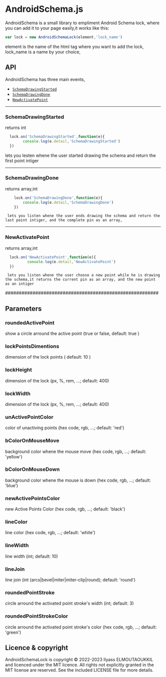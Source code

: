 # AndroidSchema.js
AndroidSchema is a small library to empliment Android Schema lock, where you can add it to your page easily,it works like this:

```js
var lock = new AndroidSchemaLock(element,'lock_name')
```
element is the name of the html tag where you want to add the lock,
lock_name is a name by your choice,

## API

AndroidSchema has three main events,

  * <a href="#SchemaDrawingStarted"><code>SchemaDrawingStarted</code></a>
  * <a href="#SchemaDrawingDone"><code>SchemaDrawingDone</code></a>
  * <a href="#NewActivatePoint"><code>NewActivatePoint</code></a>


--------------------------------------------------------
### SchemaDrawingStarted
returns int


```js
  lock.on('SchemaDrawingStarted',function(e){
        console.log(e.detail,'SchemaDrawingStarted')
  })
```

lets you lesten whene the user started drawing the schema and return the first point intiger

------------------------------------------------
### SchemaDrawingDone
returns array,int

```js
    lock.on('SchemaDrawingDone',function(e){
        console.log(e.detail,'SchemaDrawingDone')
    })
```

     lets you listen whene the user ends drawing the schema and return the last point intiger, and the complete pin as an array,


--------------------------------------------------------
### NewActivatePoint
returns array,int

  ```js
    lock.on('NewActivatePoint',function(e){
            console.log(e.detail,'NewActivatePoint')
    })
  ```

     lets you listen whene the user choose a new point while he is drawing the schema,it returns the current pin as an array, and the new point as an intiger



########################################################
## Parameters

### roundedActivePoint 
show a circle arround the active point  (true or false, default: true )

### lockPointsDimentions 
dimension of the lock points ( default: 10 )

### lockHeight 
dimension of the lock (px, %, rem, ...; default: 400)

### lockWidth 
dimension of the lock (px, %, rem, ...; default: 400)

### unActivePointColor  
color of unactiving points (hex code, rgb, ...; default: 'red')

### bColorOnMouseMove  
background color whene the mouse move (hex code, rgb, ...; default: 'yellow')

### bColorOnMouseDown  
background color whene the mouse is down (hex code, rgb, ...; default: 'blue')

### newActivePointsColor  
new Active Points Color (hex code, rgb, ...; default: 'black')

### lineColor 
line color (hex code, rgb, ...; default: 'white')

### lineWidth  
line width (int; default: 10)

### lineJoin
line join (int (arcs|bevel|miter|miter-clip|round); default: 'round')

### roundedPointStroke  
circle arround the activated point stroke's width (int; default: 3)

### roundedPointStrokeColor  
circle arround the activated point stroke's color  (hex code, rgb, ...; default: 'green')




## Licence & copyright

AndroidSchemaLock is copyright &copy; 2022-2023 Ilyass ELMOUTAOUKKIL and licenced under the MIT licence. All rights not explicitly granted in the MIT license are reserved. See the included LICENSE file for more details.
